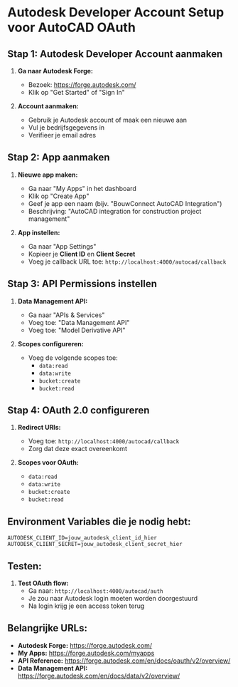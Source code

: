 # Autodesk Developer Account Setup voor AutoCAD OAuth

## Stap 1: Autodesk Developer Account aanmaken

1. **Ga naar Autodesk Forge:**
   - Bezoek: https://forge.autodesk.com/
   - Klik op "Get Started" of "Sign In"

2. **Account aanmaken:**
   - Gebruik je Autodesk account of maak een nieuwe aan
   - Vul je bedrijfsgegevens in
   - Verifieer je email adres

## Stap 2: App aanmaken

1. **Nieuwe app maken:**
   - Ga naar "My Apps" in het dashboard
   - Klik op "Create App"
   - Geef je app een naam (bijv. "BouwConnect AutoCAD Integration")
   - Beschrijving: "AutoCAD integration for construction project management"

2. **App instellen:**
   - Ga naar "App Settings"
   - Kopieer je **Client ID** en **Client Secret**
   - Voeg je callback URL toe: `http://localhost:4000/autocad/callback`

## Stap 3: API Permissions instellen

1. **Data Management API:**
   - Ga naar "APIs & Services"
   - Voeg toe: "Data Management API"
   - Voeg toe: "Model Derivative API"

2. **Scopes configureren:**
   - Voeg de volgende scopes toe:
     - `data:read`
     - `data:write`
     - `bucket:create`
     - `bucket:read`

## Stap 4: OAuth 2.0 configureren

1. **Redirect URIs:**
   - Voeg toe: `http://localhost:4000/autocad/callback`
   - Zorg dat deze exact overeenkomt

2. **Scopes voor OAuth:**
   - `data:read`
   - `data:write`
   - `bucket:create`
   - `bucket:read`

## Environment Variables die je nodig hebt:

```
AUTODESK_CLIENT_ID=jouw_autodesk_client_id_hier
AUTODESK_CLIENT_SECRET=jouw_autodesk_client_secret_hier
```

## Testen:

1. **Test OAuth flow:**
   - Ga naar: `http://localhost:4000/autocad/auth`
   - Je zou naar Autodesk login moeten worden doorgestuurd
   - Na login krijg je een access token terug

## Belangrijke URLs:
- **Autodesk Forge:** https://forge.autodesk.com/
- **My Apps:** https://forge.autodesk.com/myapps
- **API Reference:** https://forge.autodesk.com/en/docs/oauth/v2/overview/
- **Data Management API:** https://forge.autodesk.com/en/docs/data/v2/overview/ 